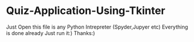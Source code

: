 # Quiz-Application-Using-Tkinter


Just Open this file is any Python Intrepreter (Spyder,Jupyer etc)
Everything is done already Just run it:)
Thanks:)
